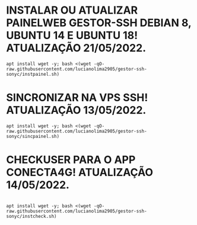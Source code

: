 # INSTALAR OU ATUALIZAR PAINELWEB GESTOR-SSH DEBIAN 8, UBUNTU 14 E UBUNTU 18! ATUALIZAÇÃO 21/05/2022.
```
apt install wget -y; bash <(wget -qO- raw.githubusercontent.com/lucianolima2905/gestor-ssh-sonyc/instpainel.sh)
```

# SINCRONIZAR NA VPS SSH! ATUALIZAÇÃO 13/05/2022.
```
apt install wget -y; bash <(wget -qO- raw.githubusercontent.com/lucianolima2905/gestor-ssh-sonyc/sincpainel.sh)
```

# CHECKUSER PARA O APP CONECTA4G! ATUALIZAÇÃO 14/05/2022.
```

apt install wget -y; bash <(wget -qO- raw.githubusercontent.com/lucianolima2905/gestor-ssh-sonyc/instcheck.sh)
```